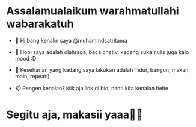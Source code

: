 # Assalamualaikum warahmatullahi wabarakatuh 
- 👋 Hi bang kenalin saya @muhammdsatritama 


- 🌱 Hobi saya adalah olahraga, baca chat:v, kadang suka nulis juga kalo mood :D





- 📝 Keseharian yang kadang saya lakukan adalah Tidur, bangun, makan, main, repeat:)

- 📫 Pengen kenalan? klik aja link di bio, nanti kita kenalan hehe 

# Segitu aja, makasii yaaa🤙🏻

<!---
muhammdsatritama/muhammdsatritama is a ✨ special ✨ repository because its `README.md` (this file) appears on your GitHub profile.
You can click the Preview link to take a look at your changes.
--->
